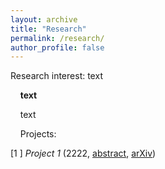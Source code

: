 ```yaml
---
layout: archive
title: "Research"
permalink: /research/
author_profile: false
---
```



Research interest: text

&nbsp;&nbsp;&nbsp; **text**

&nbsp;&nbsp;&nbsp; text

&nbsp;&nbsp;&nbsp; Projects:

[1 ] *Project 1* (2222, [abstract](../_research/proj1.md), [arXiv](https://academicpages.github.io/markdown/))
